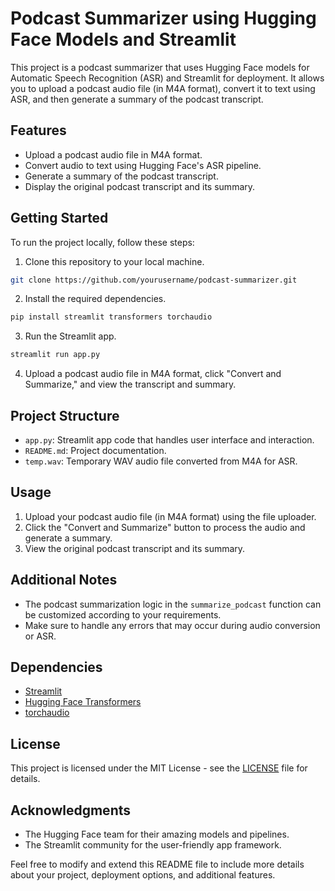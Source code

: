 

# Podcast Summarizer using Hugging Face Models and Streamlit

This project is a podcast summarizer that uses Hugging Face models for Automatic Speech Recognition (ASR) and Streamlit for deployment. It allows you to upload a podcast audio file (in M4A format), convert it to text using ASR, and then generate a summary of the podcast transcript.

## Features

- Upload a podcast audio file in M4A format.
- Convert audio to text using Hugging Face's ASR pipeline.
- Generate a summary of the podcast transcript.
- Display the original podcast transcript and its summary.

## Getting Started

To run the project locally, follow these steps:

1. Clone this repository to your local machine.

```bash
git clone https://github.com/yourusername/podcast-summarizer.git
```

2. Install the required dependencies.

```bash
pip install streamlit transformers torchaudio
```

3. Run the Streamlit app.

```bash
streamlit run app.py
```

4. Upload a podcast audio file in M4A format, click "Convert and Summarize," and view the transcript and summary.

## Project Structure

- `app.py`: Streamlit app code that handles user interface and interaction.
- `README.md`: Project documentation.
- `temp.wav`: Temporary WAV audio file converted from M4A for ASR.

## Usage

1. Upload your podcast audio file (in M4A format) using the file uploader.
2. Click the "Convert and Summarize" button to process the audio and generate a summary.
3. View the original podcast transcript and its summary.

## Additional Notes

- The podcast summarization logic in the `summarize_podcast` function can be customized according to your requirements.
- Make sure to handle any errors that may occur during audio conversion or ASR.

## Dependencies

- [Streamlit](https://www.streamlit.io/)
- [Hugging Face Transformers](https://huggingface.co/transformers)
- [torchaudio](https://pytorch.org/audio/stable/index.html)

## License

This project is licensed under the MIT License - see the [LICENSE](LICENSE) file for details.

## Acknowledgments

- The Hugging Face team for their amazing models and pipelines.
- The Streamlit community for the user-friendly app framework.

Feel free to modify and extend this README file to include more details about your project, deployment options, and additional features.
